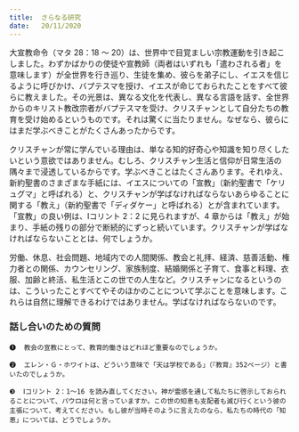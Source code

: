 ```yaml
---
title:  さらなる研究
date:   20/11/2020
---
```


大宣教命令（マタ 28：18 ～ 20）は、世界中で目覚ましい宗教運動を引き起こしました。わずかばかりの使徒や宣教師（両者はいずれも「遣わされる者」を意味します）が全世界を行き巡り、生徒を集め、彼らを弟子にし、イエスを信じるように呼びかけ、バプテスマを授け、イエスが命じておられたことをすべて彼らに教えました。その光景は、異なる文化を代表し、異なる言語を話す、全世界からのキリスト教改宗者がバプテスマを受け、クリスチャンとして自分たちの教育を受け始めるというものです。それは驚くに当たりません。なぜなら、彼らにはまだ学ぶべきことがたくさんあったからです。

クリスチャンが常に学んでいる理由は、単なる知的好奇心や知識を知り尽くしたいという意欲ではありません。むしろ、クリスチャン生活と信仰が日常生活の隅々まで浸透しているからです。学ぶべきことはたくさんあります。それゆえ、新約聖書のさまざまな手紙には、イエスについての「宣教」（新約聖書で「ケリュグマ」と呼ばれる）と、クリスチャンが学ばなければならないあらゆることに関する「教え」（新約聖書で「ディダケー」と呼ばれる）とが含まれています。「宣教」の良い例は、Ⅰコリント 2：2 に見られますが、4 章からは「教え」が始まり、手紙の残りの部分で断続的にずっと続いています。クリスチャンが学ばなければならないこととは、何でしょうか。

労働、休息、社会問題、地域内での人間関係、教会と礼拝、経済、慈善活動、権力者との関係、カウンセリング、家族制度、結婚関係と子育て、食事と料理、衣服、加齢と終活、私生活とこの世での人生など。クリスチャンになるというのは、こういったことすべてやそのほかのことについて学ぶことを意味します。これらは自然に理解できるわけではありません。学ばなければならないのです。

### 話し合いのための質問

`❶	教会の宣教にとって、教育的働きはどれほど重要なのでしょうか。`

`❷	エレン・Ｇ・ホワイトは、どういう意味で「天は学校である」（『教育』352ページ）と書いたのでしょうか。`

`❸	Ⅰコリント 2：1～16 を読み直してください。神が霊感を通して私たちに啓示しておられることについて、パウロは何と言っていますか。この世の知恵も支配者も滅び行くという彼の主張について、考えてください。もし彼が当時そのように言えたのなら、私たちの時代の「知恵」については、どうでしょうか。`